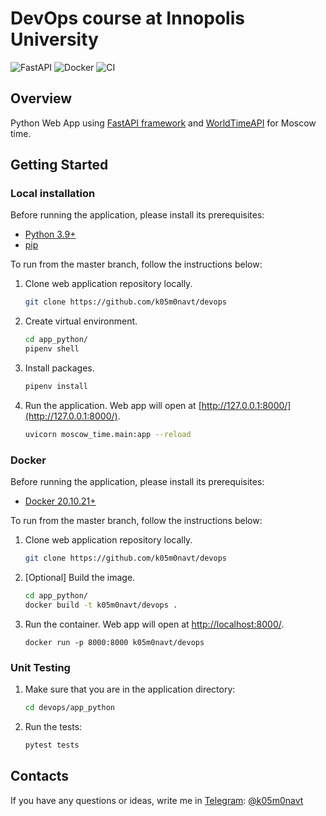 # DevOps course at Innopolis University

![FastAPI](https://img.shields.io/badge/FastAPI-005571?style=for-the-badge&logo=fastapi)
![Docker](https://img.shields.io/badge/docker-%230db7ed.svg?style=for-the-badge&logo=docker&logoColor=white)
![CI](https://github.com/k05m0navt/devops/actions/workflows/ci.yaml/badge.svg?style=for-the-badge)

## Overview

Python Web App using [FastAPI framework](https://fastapi.tiangolo.com) and [WorldTimeAPI](http://worldtimeapi.org) for Moscow time.

## Getting Started

### Local installation

Before running the application, please install its prerequisites:

- [Python 3.9+](https://www.python.org/downloads/)
- [pip](https://pip.pypa.io/en/stable/installation/)

To run from the master branch, follow the instructions below:

1. Clone web application repository locally.
   ```bash
   git clone https://github.com/k05m0navt/devops
   ```
2. Create virtual environment.
   ```bash
   cd app_python/
   pipenv shell
   ```
3. Install packages.
   ```bash
   pipenv install
   ```
4. Run the application. Web app will open at [http://127.0.0.1:8000/](http://127.0.0.1:8000/).

   ```bash
   uvicorn moscow_time.main:app --reload
   ```

### Docker

Before running the application, please install its prerequisites:

- [Docker 20.10.21+](https://docs.docker.com/get-docker/)

To run from the master branch, follow the instructions below:

1. Clone web application repository locally.
   ```bash
   git clone https://github.com/k05m0navt/devops
   ```
2. [Optional] Build the image.
   ```bash
   cd app_python/
   docker build -t k05m0navt/devops .
   ```
3. Run the container. Web app will open at [http://localhost:8000/](http://localhost:8000/).
   ```
   docker run -p 8000:8000 k05m0navt/devops
   ```

### Unit Testing

1. Make sure that you are in the application directory:
   ```bash
   cd devops/app_python
   ```
2. Run the tests:
   ```bash
   pytest tests
   ```

## Contacts

If you have any questions or ideas, write me in [Telegram](https://telegram.org): [@k05m0navt](https://t.me/k05m0navt/)
